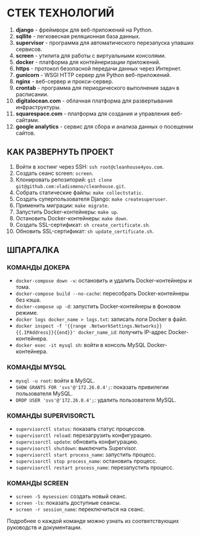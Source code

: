 # СТЕК ТЕХНОЛОГИЙ

1. **django** - фреймворк для веб-приложений на Python.
2. **sqllite** - легковесная реляционная база данных.
3. **supervisor** - программа для автоматического перезапуска упавших сервисов.
4. **screen** - утилита для работы с виртуальными консолями.
5. **docker** - платформа для контейнеризации приложений.
6. **https** - протокол безопасной передачи данных через Интернет.
7. **gunicorn** - WSGI HTTP сервер для Python веб-приложений.
8. **nginx** - веб-сервер и прокси-сервер.
9. **crontab** - программа для периодического выполнения задач в расписании.
10. **digitalocean.com** - облачная платформа для развертывания инфраструктуры.
11. **squarespace.com** - платформа для создания и управления веб-сайтами.
12. **google analytics** - сервис для сбора и анализа данных о посещении сайтов.

## КАК РАЗВЕРНУТЬ ПРОЕКТ

1. Войти в хостинг через SSH: `ssh root@cleanhouse4you.com`.
2. Создать сеанс screen: `screen`.
3. Клонировать репозиторий: `git clone git@github.com:vladismeno/cleanhouse.git`.
4. Собрать статические файлы: `make collectstatic`.
5. Создать суперпользователя Django: `make createsuperuser`.
6. Применить миграции: `make migrate`.
7. Запустить Docker-контейнеры: `make up`.
8. Остановить Docker-контейнеры: `make down`.
9. Создать SSL-сертификат: `sh create_certificate.sh`.
10. Обновить SSL-сертификат: `sh update_certificate.sh`.

## ШПАРГАЛКА

### КОМАНДЫ ДОКЕРА

- `docker-compose down -v`: остановить и удалить Docker-контейнеры и тома.
- `docker-compose build --no-cache`: пересобрать Docker-контейнеры без кэша.
- `docker-compose up -d`: запустить Docker-контейнеры в фоновом режиме.
- `docker logs docker_name > logs.txt`: записать логи Docker в файл.
- `docker inspect -f '{{range .NetworkSettings.Networks}}{{.IPAddress}}{{end}}' docker_name_id`: получить IP-адрес Docker-контейнера.
- `docker exec -it mysql sh`: войти в консоль MySQL Docker-контейнера.

### КОМАНДЫ MYSQL

- `mysql -u root`: войти в MySQL.
- `SHOW GRANTS FOR 'svs'@'172.26.0.4';`: показать привилегии пользователя MySQL.
- `DROP USER 'svs'@'172.26.0.4';`: удалить пользователя MySQL.

### КОМАНДЫ SUPERVISORCTL

- `supervisorctl status`: показать статус процессов.
- `supervisorctl reload`: перезагрузить конфигурацию.
- `supervisorctl update`: обновить конфигурацию.
- `supervisorctl shutdown`: выключить Supervisor.
- `supervisorctl start process_name`: запустить процесс.
- `supervisorctl stop process_name`: остановить процесс.
- `supervisorctl restart process_name`: перезапустить процесс.

### КОМАНДЫ SCREEN

- `screen -S mysession`: создать новый сеанс.
- `screen -ls`: показать доступные сеансы.
- `screen -r session_name`: переключиться на сеанс.

Подробнее о каждой команде можно узнать из соответствующих руководств и документации.
